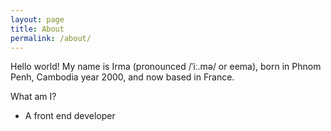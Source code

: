 ```yaml
---
layout: page
title: About
permalink: /about/
---
```


Hello world! My name is Irma (pronounced /ˈiː.mə/ or eema), born in Phnom Penh, Cambodia year 2000, and now based in France.

<!-- I am open to relocation opportunities in Germany, Ireland, Switzerland, and the Nordic countries. -->

What am I?
- A front end developer

